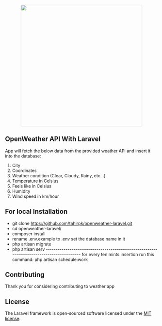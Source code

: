 <p align="center"><a href="https://laravel.com" target="_blank"><img src="https://raw.githubusercontent.com/laravel/art/master/logo-lockup/5%20SVG/2%20CMYK/1%20Full%20Color/laravel-logolockup-cmyk-red.svg" width="400"></a></p>

## OpenWeather API With Laravel

App will fetch the below data from the provided weather API and insert it into the database:

1. City
2. Coordinates
3. Weather condition (Clear, Cloudy, Rainy, etc...)
4. Temperature in Celsius
5. Feels like in Celsius
6. Humidity
7. Wind speed in km/hour

## For local Installation

-   git clone https://github.com/tahirpk/openweather-laravel.git
-   cd openweather-laravel/
-   composer install
-   rename .env.example to .env set the database name in it
-   php artisan migrate
-   php artisan serv
    -------------------------------------------------------------------------------------------- for every ten mints insertion run this command: php artisan schedule:work

## Contributing

Thank you for considering contributing to weather app

## License

The Laravel framework is open-sourced software licensed under the [MIT license](https://opensource.org/licenses/MIT).
